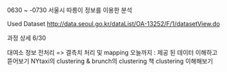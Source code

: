 0630 ~ -0730
서울시 따릉이 정보를 이용한 분석

Used Dataset
http://data.seoul.go.kr/dataList/OA-13252/F/1/datasetView.do


과정 상세
6/30

대여소 정보 전처리 => 결측치 처리 및 mapping
오늘까지 : 제공 된 데이터 이해하고 뜯어보기
NYtaxi의 clustering & brunch의 clustering
책 clustering 이해해보기
